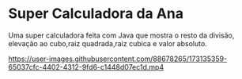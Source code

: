 # Super Calculadora da Ana
Uma super calculadora feita com Java que mostra o resto da divisão, elevação ao cubo,raiz quadrada,raiz cubica e valor absoluto.

https://user-images.githubusercontent.com/88678265/173135359-65037cfc-4402-4312-9fd6-c1448d07ec1d.mp4
